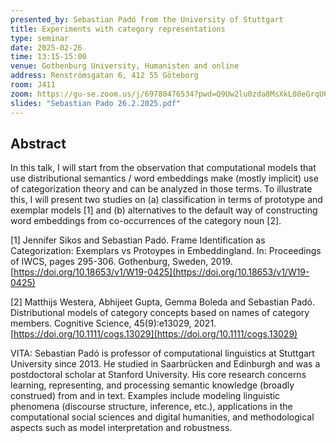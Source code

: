 ```yaml
---
presented_by: Sebastian Padó from the University of Stuttgart
title: Experiments with category representations
type: seminar
date: 2025-02-26
time: 13:15-15:00
venue: Gothenburg University, Humanisten and online
address: Renströmsgatan 6, 412 55 Göteborg
room: J411
zoom: https://gu-se.zoom.us/j/69780476534?pwd=Q9Uw2lu0zda8MsXkL08eGrqU64DMpp.1
slides: "Sebastian Pado 26.2.2025.pdf"
---
```


## Abstract 

In this talk, I will start from the observation that computational models that use distributional semantics / word embeddings make (mostly implicit) use of categorization theory and can be analyzed in those terms. To illustrate this, I will present two studies on (a) classification in terms of prototype and exemplar models [1] and (b) alternatives to the default way of constructing word embeddings from co-occurrences of the category noun [2].

[1] Jennifer Sikos and Sebastian Padó.
Frame Identification as Categorization: Exemplars vs Protoypes in Embeddingland. 
In: Proceedings of IWCS, pages 295-306. Gothenburg, Sweden, 2019.
[https://doi.org/10.18653/v1/W19-0425](https://doi.org/10.18653/v1/W19-0425)

[2] Matthijs Westera, Abhijeet Gupta, Gemma Boleda and Sebastian Padó.
Distributional models of category concepts based on names of category members. 
Cognitive Science, 45(9):e13029, 2021.
[https://doi.org/10.1111/cogs.13029](https://doi.org/10.1111/cogs.13029)

VITA: Sebastian Padó is professor of computational linguistics at Stuttgart University since 2013. He studied in Saarbrücken and Edinburgh and was a postdoctoral scholar at Stanford University.  His core research concerns learning, representing, and processing semantic knowledge (broadly construed) from and in text. Examples include modeling linguistic phenomena (discourse structure, inference, etc.), applications in the computational social sciences and digital humanities, and methodological aspects such as model interpretation and robustness.

